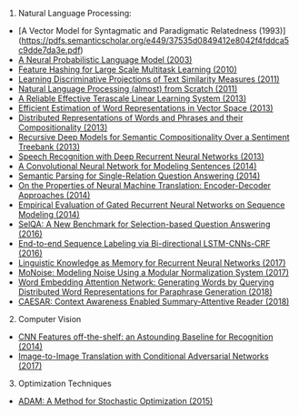 1. Natural Language Processing:
+ [A Vector Model for Syntagmatic and Paradigmatic Relatedness (1993)] (https://pdfs.semanticscholar.org/e449/37535d0849412e8042f4fddca5c9dde7da3e.pdf)
+ [A Neural Probabilistic Language Model (2003)](http://www.jmlr.org/papers/volume3/bengio03a/bengio03a.pdf)
+ [Feature Hashing for Large Scale Multitask Learning (2010)](https://arxiv.org/pdf/0902.2206.pdf)
+ [Learning Discriminative Projections of Text Similarity Measures (2011)](https://pdfs.semanticscholar.org/bdc6/acc8d11b9ef1e8f0fe2f0f41ce7b6f6a100a.pdf)
+ [Natural Language Processing (almost) from Scratch (2011)](https://arxiv.org/pdf/1103.0398.pdf)
+ [A Reliable Effective Terascale Linear Learning System (2013)](https://arxiv.org/pdf/1110.4198.pdf)
+ [Efficient Estimation of Word Representations in Vector Space (2013)](https://arxiv.org/pdf/1301.3781.pdf)
+ [Distributed Representations of Words and Phrases and their Compositionality (2013)](https://arxiv.org/pdf/1310.4546.pdf)
+ [Recursive Deep Models for Semantic Compositionality Over a Sentiment Treebank (2013)](https://nlp.stanford.edu/~socherr/EMNLP2013_RNTN.pdf)
+ [Speech Recognition with Deep Recurrent Neural Networks (2013)](https://arxiv.org/pdf/1303.5778.pdf)
+ [A Convolutional Neural Network for Modeling Sentences (2014)](https://arxiv.org/pdf/1404.2188.pdf)
+ [Semantic Parsing for Single-Relation Question Answering (2014)](http://acl2014.org/acl2014/P14-2/pdf/P14-2105.pdf)
+ [On the Properties of Neural Machine Translation: Encoder-Decoder Approaches (2014)](https://arxiv.org/pdf/1409.1259.pdf)
+ [Empirical Evaluation of Gated Recurrent Neural Networks on Sequence Modeling (2014)](https://arxiv.org/pdf/1412.3555.pdf)
+ [SelQA: A New Benchmark for Selection-based Question Answering (2016)](https://arxiv.org/pdf/1606.08513.pdf)
+ [End-to-end Sequence Labeling via Bi-directional LSTM-CNNs-CRF (2016)](https://arxiv.org/pdf/1603.01354.pdf)
+ [Linguistic Knowledge as Memory for Recurrent Neural Networks (2017)](https://arxiv.org/pdf/1703.02620.pdf)
+ [MoNoise: Modeling Noise Using a Modular Normalization System (2017)](https://arxiv.org/pdf/1710.03476.pdf)
+ [Word Embedding Attention Network: Generating Words by Querying Distributed Word Representations for Paraphrase Generation (2018)](https://arxiv.org/abs/1803.01465)
+ [CAESAR: Context Awareness Enabled Summary-Attentive Reader (2018)](https://arxiv.org/pdf/1803.01335.pdf)

2. Computer Vision
+ [CNN Features off-the-shelf: an Astounding Baseline for Recognition (2014)](https://arxiv.org/pdf/1403.6382.pdf)
+ [Image-to-Image Translation with Conditional Adversarial Networks (2017)](https://arxiv.org/pdf/1611.07004.pdf)

3. Optimization Techniques
+ [ADAM: A Method for Stochastic Optimization (2015)](https://arxiv.org/pdf/1412.6980.pdf)
